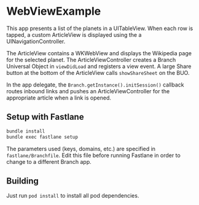 # WebViewExample

This app presents a list of the planets in a UITableView. When each
row is tapped, a custom ArticleView is displayed using the a UINavigationController.

The ArticleView contains a WKWebView and displays the Wikipedia page for the
selected planet. The ArticleViewController creates a Branch Universal Object in
`viewDidLoad` and registers a view event. A large Share button at the
bottom of the ArticleView calls `showShareSheet` on the BUO.

In the app delegate, the `Branch.getInstance().initSession()` callback routes
inbound links and pushes an ArticleViewController for the appropriate article when
a link is opened.

## Setup with Fastlane

```bash
bundle install
bundle exec fastlane setup
```

The parameters used (keys, domains, etc.) are specified in `fastlane/Branchfile`.
Edit this file before running Fastlane in order to change to a different Branch
app.

## Building

Just run `pod install` to install all pod dependencies.
